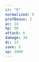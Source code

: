 ```yaml
---
cr: "5"
normalized: 9
profBonus: 3
ac: 14
hp: 90
attack: 6
damage: 30
dc: 13
save: 5
xp: 1800
---
```

